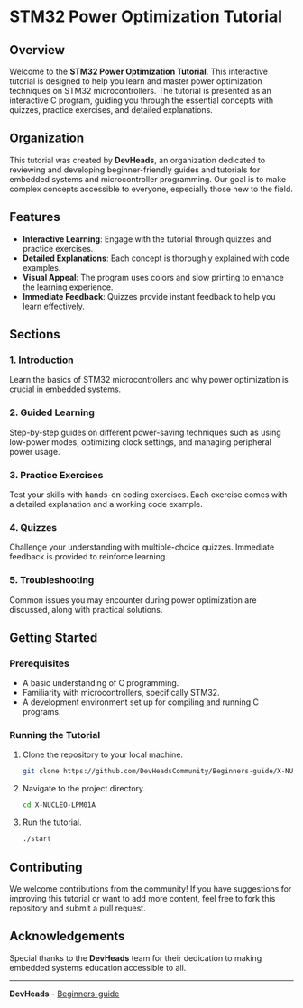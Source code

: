 # STM32 Power Optimization Tutorial

## Overview

Welcome to the **STM32 Power Optimization Tutorial**. This interactive tutorial is designed to help you learn and master power optimization techniques on STM32 microcontrollers. The tutorial is presented as an interactive C program, guiding you through the essential concepts with quizzes, practice exercises, and detailed explanations.

## Organization

This tutorial was created by **DevHeads**, an organization dedicated to reviewing and developing beginner-friendly guides and tutorials for embedded systems and microcontroller programming. Our goal is to make complex concepts accessible to everyone, especially those new to the field.

## Features

- **Interactive Learning**: Engage with the tutorial through quizzes and practice exercises.
- **Detailed Explanations**: Each concept is thoroughly explained with code examples.
- **Visual Appeal**: The program uses colors and slow printing to enhance the learning experience.
- **Immediate Feedback**: Quizzes provide instant feedback to help you learn effectively.

## Sections

### 1. Introduction
Learn the basics of STM32 microcontrollers and why power optimization is crucial in embedded systems.

### 2. Guided Learning
Step-by-step guides on different power-saving techniques such as using low-power modes, optimizing clock settings, and managing peripheral power usage.

### 3. Practice Exercises
Test your skills with hands-on coding exercises. Each exercise comes with a detailed explanation and a working code example.

### 4. Quizzes
Challenge your understanding with multiple-choice quizzes. Immediate feedback is provided to reinforce learning.

### 5. Troubleshooting
Common issues you may encounter during power optimization are discussed, along with practical solutions.

## Getting Started

### Prerequisites
- A basic understanding of C programming.
- Familiarity with microcontrollers, specifically STM32.
- A development environment set up for compiling and running C programs.

### Running the Tutorial
1. Clone the repository to your local machine.
    ```bash
    git clone https://github.com/DevHeadsCommunity/Beginners-guide/X-NUCLEO-LPM01A
    ```
2. Navigate to the project directory.
    ```bash
    cd X-NUCLEO-LPM01A
    ```
4. Run the tutorial.
    ```bash
    ./start
    ```

## Contributing

We welcome contributions from the community! If you have suggestions for improving this tutorial or want to add more content, feel free to fork this repository and submit a pull request.


## Acknowledgements

Special thanks to the **DevHeads** team for their dedication to making embedded systems education accessible to all.

---

**DevHeads** - [Beginners-guide](https://devheads.org/beginners-guide)
